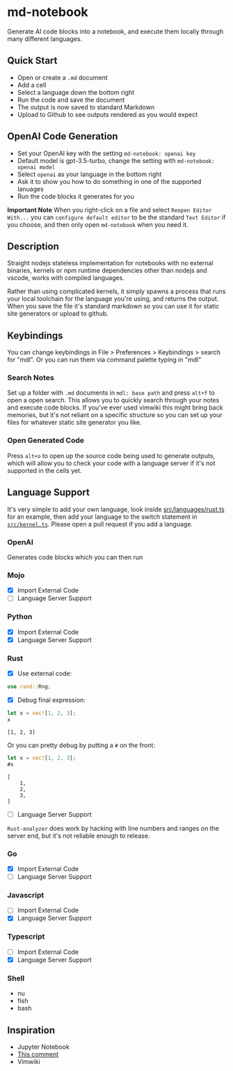 
# md-notebook

Generate AI code blocks into a notebook, and execute them locally through many different languages.

## Quick Start

- Open or create a `.md` document
- Add a cell
- Select a language down the bottom right
- Run the code and save the document
- The output is now saved to standard Markdown
- Upload to Github to see outputs rendered as you would expect

## OpenAI Code Generation

- Set your OpenAI key with the setting `md-notebook: openai key`
- Default model is gpt-3.5-turbo, change the setting with `md-notebook: openai model`
- Select `openai` as your language in the bottom right
- Ask it to show you how to do something in one of the supported lanuages
- Run the code blocks it generates for you

__Important Note__
When you right-click on a file and select `Reopen Editor With...` you can `configure default editor` to be the standard `Text Editor` if you choose, and then only open `md-notebook` when you need it.

## Description

Straight nodejs stateless implementation for notebooks with no external binaries, kernels or npm runtime dependencies other than nodejs and vscode, works with compiled languages.

Rather than using complicated kernels, it simply spawns a process that runs your local toolchain for the language you're using, and returns the output. When you save the file it's standard markdown so you can use it for static site generators or upload to github.

## Keybindings

You can change keybindings in File > Preferences > Keybindings > search for "mdl". Or you can run them via command palette typing in "mdl"

### Search Notes

Set up a folder with `.md` documents in `mdl: base path` and press `alt+f` to open a open search. This allows you to quickly search through your notes and execute code blocks. If you've ever used vimwiki this might bring back memories, but it's not reliant on a specific structure so you can set up your files for whatever static site generator you like.

### Open Generated Code

Press `alt+o` to open up the source code being used to generate outputs, which will allow you to check your code with a language server if it's not supported in the cells yet.

## Language Support

It's very simple to add your own language, look inside [src/languages/rust.ts](https://github.com/jackos/mdl/blob/main/src/languages/python.ts) for an example, then add your language to the switch statement in [`src/kernel.ts`](https://github.com/jackos/mdl/blob/main/src/kernel.ts). Please open a pull request if you add a language.

### OpenAI

Generates code blocks which you can then run

### Mojo

- [x] Import External Code
- [ ] Language Server Support

### Python

- [x] Import External Code
- [x] Language Server Support

### Rust

- [x] Use external code:

```rust
use rand::Rng;
```

- [x] Debug final expression:

```rust
let x = vec![1, 2, 3];
x
```
```output
[1, 2, 3]
```

Or you can pretty debug by putting a `#` on the front:

```rust
let x = vec![1, 2, 3];
#x
```
```output
[
    1,
    2,
    3,
]
```

- [ ] Language Server Support

`Rust-analyzer` does work by hacking with line numbers and ranges on the server end, but it's not reliable enough to release.

### Go

- [x] Import External Code
- [ ] Language Server Support

### Javascript

- [ ] Import External Code
- [x] Language Server Support

### Typescript

- [ ] Import External Code
- [x] Language Server Support

### Shell

- nu
- fish
- bash

## Inspiration

- Jupyter Notebook
- [This comment](https://news.ycombinator.com/item?id=11042400)
- Vimwiki

